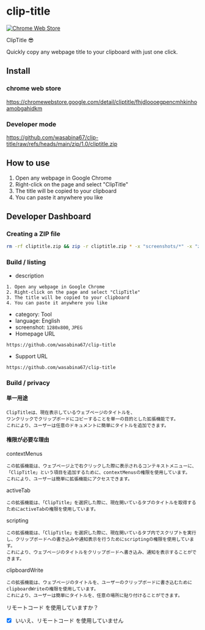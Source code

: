# clip-title

[![Chrome Web Store](https://img.shields.io/chrome-web-store/v/fhjdloooegpencmhkinhoamobgahidkm?logo=google-chrome&logoColor=white&label=Chrome%20Web%20Store&labelColor=4285F4&color=4285F4)](https://chromewebstore.google.com/detail/cliptitle/fhjdloooegpencmhkinhoamobgahidkm)

ClipTitle 😎

Quickly copy any webpage title to your clipboard with just one click.

## Install

### chrome web store

https://chromewebstore.google.com/detail/cliptitle/fhjdloooegpencmhkinhoamobgahidkm

### Developer mode

https://github.com/wasabina67/clip-title/raw/refs/heads/main/zip/1.0/cliptitle.zip

## How to use

1. Open any webpage in Google Chrome
2. Right-click on the page and select "ClipTitle"
3. The title will be copied to your clipboard
4. You can paste it anywhere you like

## Developer Dashboard

### Creating a ZIP file

```bash
rm -rf cliptitle.zip && zip -r cliptitle.zip * -x "screenshots/*" -x "zip/*"
```

### Build / listing

- description

```
1. Open any webpage in Google Chrome
2. Right-click on the page and select "ClipTitle"
3. The title will be copied to your clipboard
4. You can paste it anywhere you like
```

- category: Tool
- language: English
- screenshot: `1280x800`, `JPEG`
- Homepage URL

```
https://github.com/wasabina67/clip-title
```

- Support URL

```
https://github.com/wasabina67/clip-title
```

### Build / privacy

#### 単一用途

```
ClipTitleは、現在表示しているウェブページのタイトルを、
ワンクリックでクリップボードにコピーすることを単一の目的とした拡張機能です。
これにより、ユーザーは任意のドキュメントに簡単にタイトルを追加できます。
```

#### 権限が必要な理由

contextMenus

```
この拡張機能は、ウェブページ上で右クリックした際に表示されるコンテキストメニューに、
「ClipTitle」という項目を追加するために、contextMenusの権限を使用しています。
これにより、ユーザーは簡単に拡張機能にアクセスできます。
```

activeTab

```
この拡張機能は、「ClipTitle」を選択した際に、現在開いているタブのタイトルを取得するためにactiveTabの権限を使用しています。

```

scripting

```
この拡張機能は、「ClipTitle」を選択した際に、現在開いているタブ内でスクリプトを実行し、クリップボードへの書き込みや通知表示を行うためにscriptingの権限を使用しています。
これにより、ウェブページのタイトルをクリップボードへ書き込み、通知を表示することができます。
```

clipboardWrite

```
この拡張機能は、ウェブページのタイトルを、ユーザーのクリップボードに書き込むためにclipboardWriteの権限を使用しています。
これにより、ユーザーは簡単にタイトルを、任意の場所に貼り付けることができます。
```

リモートコード を使用していますか？

- [x] いいえ、リモートコード を使用していません

